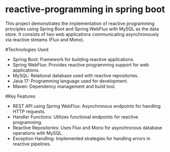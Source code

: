 # reactive-programming in spring boot 

This project demonstrates the implementation of reactive programming principles using Spring Boot and Spring WebFlux with MySQL as the data store. It consists of two web applications communicating asynchronously via reactive streams (Flux and Mono).

#Technologies Used
- Spring Boot: Framework for building reactive applications.
- Spring WebFlux: Provides reactive programming support for web applications.
- MySQL: Relational database used with reactive repositories.
- Java 17: Programming language used for development.
- Maven: Dependency management and build tool.


#Key Features
- REST API using Spring WebFlux: Asynchronous endpoints for handling HTTP requests.
- Handler Functions: Utilizes functional endpoints for reactive programming.
- Reactive Repositories: Uses Flux and Mono for asynchronous database operations with MySQL.
- Exception Handling: Implemented strategies for handling errors in reactive pipelines.
